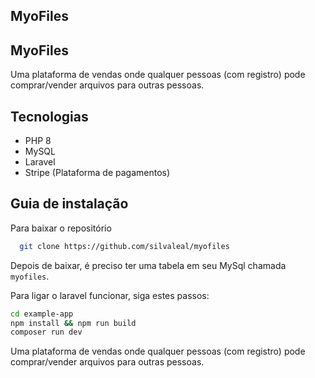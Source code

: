 ## MyoFiles

## MyoFiles

Uma plataforma de vendas onde qualquer pessoas (com registro) pode comprar/vender arquivos para outras pessoas.

## Tecnologias

- PHP 8
- MySQL
- Laravel
- Stripe (Plataforma de pagamentos)

## Guia de instalação

Para baixar o repositório

```bash
  git clone https://github.com/silvaleal/myofiles
```

Depois de baixar, é preciso ter uma tabela em seu MySql chamada ``myofiles``.

Para ligar o laravel funcionar, siga estes passos:

```bash
cd example-app
npm install && npm run build
composer run dev
```


Uma plataforma de vendas onde qualquer pessoas (com registro) pode comprar/vender arquivos para outras pessoas.
